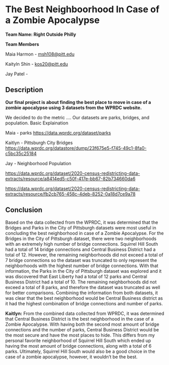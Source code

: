 # The Best Neighboorhood In Case of a Zombie Apocalypse 

**Team Name: Right Outside Philly**

**Team Members**

Maia Harmon - msh108@pitt.edu

Kaityln Shin - kos20@pitt.edu

Jay Patel - 

## Description

**Our final project is about finding the best place to move in case of a zombie apocalypse using 3 datasets from the WPRDC website.** 

We decided to do the metric .... Our datasets are parks, bridges, and population. Basic Explaination

Maia - parks https://data.wprdc.org/dataset/parks 

Kaitlyn - Pittsburgh City Bridges https://data.wprdc.org/datastore/dump/23f675e5-f745-49c1-8fa0-c5bc35c25184

Jay - Neighborhood Population 

https://data.wprdc.org/dataset/2020-census-redistricting-data-extracts/resource/a8414ed5-c50f-417e-bb67-82b734660da6

https://data.wprdc.org/dataset/2020-census-redistricting-data-extracts/resource/fb2cb765-458c-4deb-8252-0a18d7ce9a78

## Conclusion

Based on the data collected from the WPRDC, it was determined that the Bridges and Parks in the City of Pittsburgh datasets were most useful in concluding the best neighborhood in case of a Zombie Apocalypse.  For the Bridges in the City of Pittsburgh dataset, there were two neighborhoods with an extremely high number of bridge connections.  Squirrel Hill South had a total of 14 bridge connections and Central Business District had a total of 12.  However, the remaining neighborhoods did not exceed a total of 7 bridge connections so the dataset was truncated to only represent the neighborhoods with the highest number of bridge connections.  With that information, the Parks in the City of Pittsburgh dataset was explored and it was discovered that East Liberty had a total of 12 parks and Central Business District had a total of 10.  The remaining neighborhoods did not exceed a total of 8 parks, and therefore the dataset was truncated as well for better comparisons.  Combining the information from both datasets, it was clear that the best neighborhood would be Central Business district as it had the highest combination of bridge connections and number of parks.

**Kaitlyn:** From the combined data collected from WPRDC, it was determined that Central Business District is the best neighborhood in the case of a Zombie Apocalypse.  With having both the second most amount of bridge connections and the number of parks, Central Business District would be the most secure and have the most places to hide.  This differs from my personal favorite neighborhood of Squirrel Hill South which ended up having the most amount of bridge connections, along with a total of 6 parks.  Ultimately, Squirrel Hill South would also be a good choice in the case of a zombie apocalypse, however, it wouldn’t be the best.
